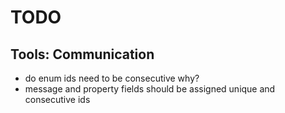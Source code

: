 # TODO

## Tools: Communication
* do enum ids need to be consecutive why?
* message and property fields should be assigned unique and consecutive ids

